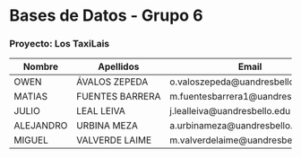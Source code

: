 # Bases de Datos - Grupo 6
### Proyecto: Los TaxiLais

<table>
    <thead>
        <tr>
            <th>Nombre</th>
            <th>Apellidos</th>
            <th>Email</th>
            <th>Grupo</th>
            <th>Proyecto</th>
        </tr>
    </thead>
    <tbody>
        <tr>
            <td>OWEN</td>
            <td>ÁVALOS&nbsp;ZEPEDA</td>
            <td>o.valoszepeda@uandresbello.edu</td>
            <td>6</td>
            <td>1</td>
        </tr>
        <tr>
            <td>MATIAS</td>
            <td>FUENTES&nbsp;BARRERA</td>
            <td>m.fuentesbarrera1@uandresbello.edu</td>
            <td>6</td>
            <td>1</td>
        </tr>
        <tr>
            <td>JULIO</td>
            <td>LEAL&nbsp;LEIVA</td>
            <td>j.lealleiva@uandresbello.edu</td>
            <td>6</td>
            <td>1</td>
        </tr>
        <tr>
            <td>ALEJANDRO</td>
            <td>URBINA&nbsp;MEZA</td>
            <td>a.urbinameza@uandresbello.edu</td>
            <td>6</td>
            <td>1</td>
        </tr>
        <tr>
            <td>MIGUEL</td>
            <td>VALVERDE&nbsp;LAIME</td>
            <td>m.valverdelaime@uandresbello.edu</td>
            <td>6</td>
            <td>1</td>
        </tr>
    </tbody>
</table>
